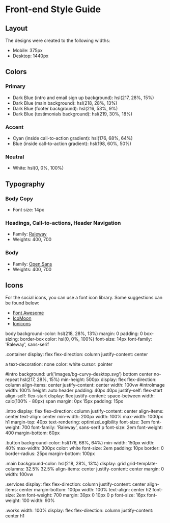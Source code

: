 # Front-end Style Guide

## Layout

The designs were created to the following widths:

- Mobile: 375px
- Desktop: 1440px

## Colors

### Primary

- Dark Blue (intro and email sign up background): hsl(217, 28%, 15%)
- Dark Blue (main background): hsl(218, 28%, 13%)
- Dark Blue (footer background): hsl(216, 53%, 9%)
- Dark Blue (testimonials background): hsl(219, 30%, 18%)

### Accent

- Cyan (inside call-to-action gradient): hsl(176, 68%, 64%)
- Blue (inside call-to-action gradient): hsl(198, 60%, 50%)

### Neutral

- White: hsl(0, 0%, 100%)

## Typography

### Body Copy

- Font size: 14px

### Headings, Call-to-actions, Header Navigation

- Family: [Raleway](https://fonts.google.com/specimen/Raleway)
- Weights: 400, 700

### Body

- Family: [Open Sans](https://fonts.google.com/specimen/Open+Sans)
- Weights: 400, 700

## Icons

For the social icons, you can use a font icon library. Some suggestions can be found below:

- [Font Awesome](https://fontawesome.com/)
- [IcoMoon](https://icomoon.io/)
- [Ionicons](https://ionicons.com/)


body
  background-color: hsl(218, 28%, 13%)
  margin: 0
  padding: 0
  box-sizing: border-box
  color: hsl(0, 0%, 100%)
  font-size: 14px
  font-family: 'Raleway', sans-serif

.container
  display: flex
  flex-direction: column
  justify-content: center

a
  text-decoration: none
  color: white
  cursor: pointer

#intro
  background: url('images/bg-curvy-desktop.svg') bottom center no-repeat hsl(217, 28%, 15%)
  min-height: 500px
  display: flex
  flex-direction: column
  align-items: center
  justify-content: center
  width: 100vw
  #introImage
    width: 100%
    height: auto
  header
    padding: 40px 40px
    justify-self: flex-start
    align-self: flex-start
    display: flex
    justify-content: space-between
    width: calc(100% - 80px)
    span
      margin: 0px 15px
      padding: 15px

.intro
  display: flex
  flex-direction: column
  justify-content: center
  align-items: center
  text-align: center
  min-width: 200px
  width: 100%
  max-width: 1000px
  h1
    margin-top: 40px
    text-rendering: optimizeLegibility
    font-size: 3em
    font-weight: 700
    font-family: 'Raleway', sans-serif
  p
    font-size: 2em
    font-weight: 400
    margin-bottom: 60px


.button
  background-color: hsl(176, 68%, 64%)
  min-width: 150px
  width: 40%
  max-width: 300px
  color: white
  font-size: 2em
  padding: 10px
  border: 0
  border-radius: 25px
  margin-bottom: 100px

.main
  background-color: hsl(218, 28%, 13%)
  display: grid
  grid-template-columns: 32.5% 32.5%
  align-items: center
  justify-content: center
  margin: 0
  width: 100vw

.services
  display: flex
  flex-direction: column
  justify-content: center
  align-items: center
  margin-bottom: 100px
  width: 100%
  text-align: center
  h2
    font-size: 2em
    font-weight: 700
    margin: 30px 0 10px 0
  p
    font-size: 16px
    font-weight: 100
    width: 90%

.works
  width: 100%
  display: flex
  flex-direction: column
  justify-content: center
  h1
